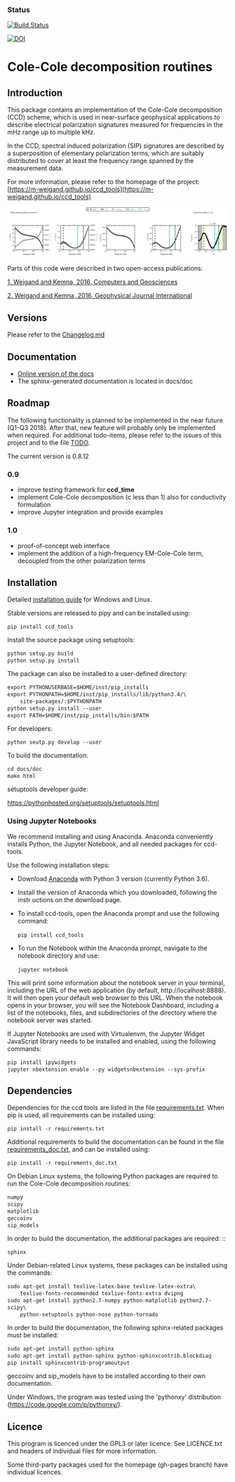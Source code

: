 ### Status

[![Build Status](https://travis-ci.org/m-weigand/ccd_tools.svg?branch=master)](https://travis-ci.org/m-weigand/ccd_tools)

[![DOI](https://zenodo.org/badge/68698547.svg)](https://zenodo.org/badge/latestdoi/68698547)


Cole-Cole decomposition routines
================================

## Introduction

This package contains an implementation of the Cole-Cole decomposition (CCD)
scheme, which is used in near-surface geophysical applications to describe
electrical polarization signatures measured for frequencies in the mHz range up
to multiple kHz.

In the CCD, spectral induced polarization (SIP) signatures are described by a
superposition of elementary polarization terms, which are suitably distributed
to cover at least the frequency range spanned by the measurement data.

For more information, please refer to the homepage of the project:
[https://m-weigand.github.io/ccd_tools](https://m-weigand.github.io/ccd_tools)

![example output](docs/example_for_readme/results_3/plot_spec_000_iteration0004.png)

Parts of this code were described in two open-access publications:

[1. Weigand and Kemna, 2016, Computers and Geosciences](http://www.sciencedirect.com/science/article/pii/S0098300415300625)

[2. Weigand and Kemna, 2016, Geophysical Journal International](http://gji.oxfordjournals.org/content/205/3/1414)

## Versions

Please refer to the [Changelog.md](Changelog.md)

## Documentation

 * [Online version of the docs](https://m-weigand.github.io/ccd_tools/doc_ccd/introduction.html)
 * The sphinx-generated documentation is located in docs/doc

## Roadmap

The following functionality is planned to be implemented in the near future
(Q1-Q3 2018). After that, new feature will probably only be implemented when
required. For additional todo-items, please refer to the issues of this project
and to the file [TODO](TODO).

The current version is 0.8.12

### 0.9

* improve testing framework for **ccd_time**
* implement Cole-Cole decomposition (c less than 1) also for conductivity
  formulation
* improve Jupyter integration and provide examples

### 1.0

* proof-of-concept web interface
* implement the addition of a high-frequency EM-Cole-Cole term, decoupled from
  the other polarization terms

## Installation

Detailed [installation guide](https://m-weigand.github.io/ccd_tools/doc_ccd/installation.html)
for Windows and Linux.

Stable versions are released to pipy and can be installed using:

	pip install ccd_tools

Install the source package using setuptools:

    python setup.py build
    python setup.py install

The package can also be installed to a user-defined directory:

    export PYTHONUSERBASE=$HOME/inst/pip_installs
    export PYTHONPATH=$HOME/inst/pip_installs/lib/python3.4/\
        site-packages/:$PYTHONPATH
    python setup.py install --user
    export PATH=$HOME/inst/pip_installs/bin:$PATH


For developers:

    python seutp.py develop --user

To build the documentation:

    cd docs/doc
    make html

setuptools developer guide:

https://pythonhosted.org/setuptools/setuptools.html

### Using Jupyter Notebooks

We recommend installing and using Anaconda. Anaconda conveniently installs
Python, the Jupyter Notebook, and all needed packages for ccd-tools.

Use the following installation steps:

* Download [Anaconda](https://www.anaconda.com/download/#linux) with Python
3 version (currently Python 3.6).

* Install the version of Anaconda which you downloaded, following the instr
uctions on the download page.

* To install ccd-tools, open the Anaconda prompt and use the following command:


    `pip install ccd_tools`

* To run the Notebook within the Anaconda prompt, navigate to the notebook directory and use:

    `jupyter notebook`

This will print some information about the notebook server in your terminal,
including the URL of the web application (by default, http://localhost:8888).
It will then open your default web browser to this URL.
When the notebook opens in your browser, you will see the Notebook Dashboard,
including a list of the notebooks, files, and subdirectories of the directory
where the notebook server was started.

If Jupyter Notebooks are used with Virtualenvm, the Jupyter Widget JavaScript
library needs to be installed and enabled, using the following commands:

    pip install ipywidgets
    jupyter nbextension enable --py widgetsnbextension --sys-prefix

## Dependencies

Dependencies for the ccd tools are listed in the file
[requirements.txt](requirements.txt). When pip is used, all requirements can be
installed using:

	pip install -r requirements.txt

Additional requirements to build the documentation can be found in the file
[requirements_doc.txt](requirements_doc.txt), and can be installed using:

	pip install -r requirements_doc.txt

On Debian Linux systems, the following Python packages are required to run the
Cole-Cole decomposition routines:

	numpy
	scipy
	matplotlib
	geccoinv
	sip_models

In order to build the documentation, the additional packages are required: ::

	sphinx

Under Debian-related Linux systems, these packages can be installed using the
commands:

    sudo apt-get install texlive-latex-base texlive-latex-extra\
        texlive-fonts-recommended texlive-fonts-extra dvipng
    sudo apt-get install python2.7-numpy python-matplotlib python2.7-scipy\
        python-setuptools python-nose python-tornado

In order to build the documentation, the following sphinx-related packages must
be installed:

    sudo apt-get install python-sphinx
    sudo apt-get install python-sphinx python-sphinxcontrib.blockdiag
    pip install sphinxcontrib-programoutput


geccoinv and sip_models have to be installed according to their own documentation.

Under Windows, the program was tested using the 'pythonxy' distribution
(https://code.google.com/p/pythonxy/).

## Licence

This program is licenced under the GPL3 or later licence. See LICENCE.txt and
headers of individual files for more information.

Some third-party packages used for the homepage (gh-pages branch) have
individual licences.
